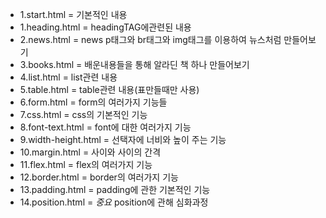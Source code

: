 + 1.start.html = 기본적인 내용
+ 1.heading.html = headingTAG에관련된 내용
+ 2.news.html = news p태그와 br태그와 img태그를 이용하여 뉴스처럼 만들어보기
+ 3.books.html = 배운내용들을 통해 알라딘 책 하나 만들어보기
+ 4.list.html = list관련 내용
+ 5.table.html = table관련 내용(표만들때만 사용)
+ 6.form.html = form의 여러가지 기능들
+ 7.css.html = css의 기본적인 기능
+ 8.font-text.html = font에 대한 여러가지 기능
+ 9.width-height.html = 선택자에 너비와 높이 주는 기능
+ 10.margin.html = 사이와 사이의 간격
+ 11.flex.html = flex의 여러가지 기능
+ 12.border.html = border의 여러가지 기능
+ 13.padding.html = padding에 관한 기본적인 기능
+ 14.position.html = *중요* position에 관해 심화과정

